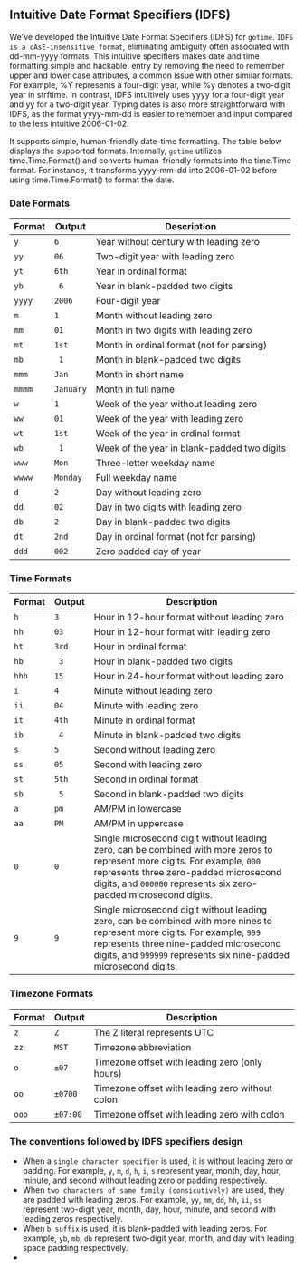 
## Intuitive Date Format Specifiers (IDFS)

We've developed the Intuitive Date Format Specifiers (IDFS) for `gotime`. `IDFS is a cAsE-insensitive format`, eliminating ambiguity often associated with dd-mm-yyyy formats. This intuitive specifiers makes date and time formatting simple and hackable. entry by removing the need to remember upper and lower case attributes, a common issue with other similar formats. For example, %Y represents a four-digit year, while %y denotes a two-digit year in strftime. In contrast, IDFS intuitively uses yyyy for a four-digit year and yy for a two-digit year. Typing dates is also more straightforward with IDFS, as the format yyyy-mm-dd is easier to remember and input compared to the less intuitive 2006-01-02.

It supports simple, human-friendly date-time formatting. The table below displays the supported formats. Internally, `gotime` utilizes time.Time.Format() and converts human-friendly formats into the time.Time format. For instance, it transforms yyyy-mm-dd into 2006-01-02 before using time.Time.Format() to format the date.

### Date Formats

| Format | Output   | Description                                   |
| ------ | -------- | --------------------------------------------- |
| `y`    | `6`      | Year without century with leading zero        |
| `yy`   | `06`     | Two-digit year with leading zero              |
| `yt`   | `6th`    | Year in ordinal format                        |
| `yb`   | ` 6`     | Year in blank-padded two digits               |
| `yyyy` | `2006`   | Four-digit year                               |
| `m`    | `1`      | Month without leading zero                    |
| `mm`   | `01`     | Month in two digits with leading zero         |
| `mt`   | `1st`    | Month in ordinal format (not for parsing)     |
| `mb`   | ` 1`     | Month in blank-padded two digits              |
| `mmm`  | `Jan`    | Month in short name                           |
| `mmmm` | `January`| Month in full name                            |
| `w`    | `1`      | Week of the year without leading zero         |
| `ww`   | `01`     | Week of the year with leading zero            |
| `wt`   | `1st`    | Week of the year in ordinal format            |
| `wb`   | ` 1`     | Week of the year in blank-padded two digits   |
| `www`  | `Mon`    | Three-letter weekday name                     |
| `wwww` | `Monday` | Full weekday name                             |
| `d`    | `2`      | Day without leading zero                      |
| `dd`   | `02`     | Day in two digits with leading zero           |
| `db`   | `2`      | Day in blank-padded two digits                |
| `dt`   | `2nd`    | Day in ordinal format (not for parsing)       |
| `ddd`  | `002`    | Zero padded day of year                       |

### Time Formats

| Format | Output | Description                                      |
| ------ | ------ | ------------------------------------------------ |
| `h`    | `3`    | Hour in 12-hour format without leading zero      |
| `hh`   | `03`   | Hour in 12-hour format with leading zero         |
| `ht`   | `3rd`  | Hour in ordinal format                           |
| `hb`   | ` 3`   | Hour in blank-padded two digits                  |
| `hhh`  | `15`   | Hour in 24-hour format without leading zero      |
| `i`    | `4`    | Minute without leading zero                      |
| `ii`   | `04`   | Minute with leading zero                         |
| `it`   | `4th`  | Minute in ordinal format                         |
| `ib`   | ` 4`   | Minute in blank-padded two digits                |
| `s`    | `5`    | Second without leading zero                      |
| `ss`   | `05`   | Second with leading zero                         |
| `st`   | `5th`  | Second in ordinal format                         |
| `sb`   | ` 5`   | Second in blank-padded two digits                |
| `a`    | `pm`   | AM/PM in lowercase                               |
| `aa`   | `PM`   | AM/PM in uppercase                               |
| `0`    | `0`    | Single microsecond digit without leading zero, can be combined with more zeros to represent more digits. For example, `000` represents three zero-padded microsecond digits, and `000000` represents six zero-padded microsecond digits. |
| `9`    | `9`    | Single microsecond digit without leading zero, can be combined with more nines to represent more digits. For example, `999` represents three nine-padded microsecond digits, and `999999` represents six nine-padded microsecond digits. |

### Timezone Formats

| Format | Output  | Description                                        |
| ------ | ------- | -------------------------------------------------- |
| `z`    | `Z`     | The Z literal represents UTC                       |
| `zz`   | `MST`   | Timezone abbreviation                              |
| `o`    | `±07`   | Timezone offset with leading zero (only hours)     |
| `oo`   | `±0700` | Timezone offset with leading zero without colon    |
| `ooo`  | `±07:00`| Timezone offset with leading zero with colon       |

### The conventions followed by IDFS specifiers design

- When a `single character specifier` is used, it is without leading zero or padding. For example, `y`, `m`, `d`, `h`, `i`, `s` represent year, month, day, hour, minute, and second without leading zero or padding respectively.
- When `two characters of same family (consicutively)` are used, they are padded with leading zeros. For example, `yy`, `mm`, `dd`, `hh`, `ii`, `ss` represent two-digit year, month, day, hour, minute, and second with leading zeros respectively.
- When `b suffix` is used, it is blank-padded with leading zeros. For example, `yb`, `mb`, `db` represent two-digit year, month, and day with leading space padding respectively.
-
